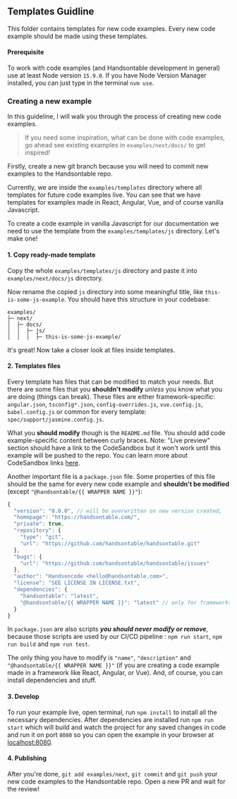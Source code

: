 ## Templates Guidline

This folder contains templates for new code examples. Every new code example should be made using these templates. 

#### Prerequisite
To work with code examples (and Handsontable development in general) use at least Node version `15.9.0`. If you have Node Version Manager installed, you can just type in the terminal `nvm use`.

### Creating a new example

In this guideline, I will walk you through the process of creating new code examples. 

> If you need some inspiration, what can be done with code examples, go ahead see existing examples in `examples/next/docs/` to get inspired!

Firstly, create a new git branch because you will need to commit new examples to the Handsontable repo.

Currently, we are inside the `examples/templates` directory where all templates for future code examples live. You can see that we have templates for examples made in React, Angular, Vue, and of course vanilla Javascript.

To create a code example in vanilla Javascript for our documentation we need to use the template from the `examples/templates/js` directory. Let's make one!

#### 1. Copy ready-made template

Copy the whole `examples/templates/js` directory and paste it into `examples/next/docs/js` directory.

Now rename the copied `js` directory into some meaningful title, like `this-is-some-js-example`. You should have this structure in your codebase:

```
examples/
├─ next/
│  ├─ docs/
│  │  ├─ js/
│  │  │  ├─ this-is-some-js-example/
```

It's great! Now take a closer look at files inside templates.

#### 2. Templates files

Every template has files that can be modified to match your needs. But there are some files that you **shouldn't modify** *unless* you know what you are doing (things can break). These files are either framework-specific: `angular.json`, `tsconfig*.json`, `config-overrides.js`, `vue.config.js`, `babel.config.js` or common for every template: `spec/support/jasmine.config.js`.

What you **should modify** though is the `README.md` file. You should add code example-specific content between curly braces. Note: "Live preview" section should have a link to the CodeSandbox but it won't work until this example will be pushed to the repo. You can learn more about CodeSandbox links [here](../#live-on-production).

Another important file is a `package.json` file. Some properties of this file should be the same for every new code example and **shouldn't be modified** (except `"@handsontable/{{ WRAPPER NAME }}"`):

```javascript
{
  "version": "0.0.0", // will be overwritten on new version created,
  "homepage": "https://handsontable.com/",
  "private": true,
  "repository": {
    "type": "git",
    "url": "https://github.com/handsontable/handsontable.git"
  },
  "bugs": {
    "url": "https://github.com/handsontable/handsontable/issues"
  },
  "author": "Handsoncode <hello@handsontable.com>",
  "license": "SEE LICENSE IN LICENSE.txt",
  "dependencies": {
    "handsontable": "latest",
    "@handsontable/{{ WRAPPER NAME }}": "latest" // only for frameworks, e.g. "@handsontable/react": "latest"
  }
}
```

In `package.json` are also scripts ***you should never modify or remove***, because those scripts are used by our CI/CD pipeline : `npm run start`, `npm run build` and `npm run test`.

The only thing you have to modify is `"name"`, `"description"` and `"@handsontable/{{ WRAPPER NAME }}"` (if you are creating a code example made in a framework like React, Angular, or Vue). And, of course, you can install dependencies and stuff.

#### 3. Develop

To run your example live, open terminal, run `npm install` to install all the necessary dependencies. After dependencies are installed run `npm run start` which will build and watch the project for any saved changes in code and run it on port `8080` so you can open the example in your browser at [localhost:8080](localhost:8080).

#### 4. Publishing

After you're done, `git add examples/next`, `git commit` and `git push` your new code examples to the Handsontable repo. Open a new PR and wait for the review!
